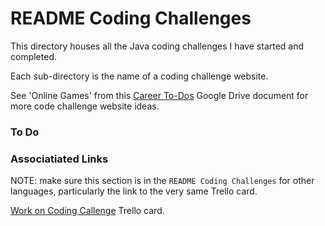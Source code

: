 # README Coding Challenges

This directory houses all the Java coding challenges I have started and completed.

Each sub-directory is the name of a coding challenge website.

See 'Online Games' from this [Career To-Dos](https://docs.google.com/document/d/1K-FDmLzGuYkasZpv9A1gTEV396rtWAi1bnCDh2uE7Q0/edit#) Google Drive document for more code challenge website ideas.

### To Do


### Associatiated Links
NOTE: make sure this section is in the `README Coding Challenges` for other languages, particularly the link to the very same Trello card.

[Work on Coding Callenge](https://trello.com/c/XJ6fIH6Z/153-work-on-coding-challenge?menu=filter&filter=label:none)  Trello card.